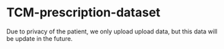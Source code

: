 # TCM-prescription-dataset
Due to privacy of the patient, we only upload upload data, but this data will be update in the future.
